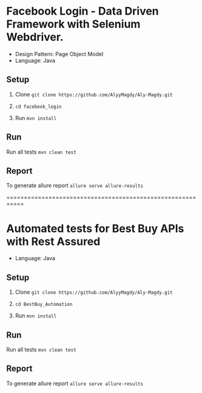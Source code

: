 # Facebook Login - Data Driven Framework with Selenium Webdriver.

* Design Pattern: Page Object Model
* Language: Java

## Setup
1. Clone `git clone https://github.com/AlyyMagdy/Aly-Magdy.git`

2. `cd facebook_login`

3. Run `mvn install`

## Run
Run all tests `mvn clean test`

## Report
To generate allure report `allure serve allure-results`



===========================================================

# Automated tests for Best Buy APIs with Rest Assured

* Language: Java

## Setup
1. Clone `git clone https://github.com/AlyyMagdy/Aly-Magdy.git`

2. `cd BestBuy_Automation`

3. Run `mvn install`

## Run
Run all tests `mvn clean test`

## Report
To generate allure report `allure serve allure-results`
